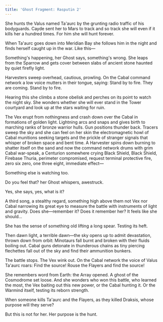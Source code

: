 ```yaml
---
title: 'Ghost Fragment: Rasputin 2'
---
```


She hunts the Valus named Ta'aurc by the grunting radio traffic of his bodyguards. Cayde sent her to Mars to track and so track she will even if it kills her a hundred times. For him she will hunt forever.

When Ta'aurc goes down into Meridian Bay she follows him in the night and finds herself caught up in the war. Like this—

Something's happening, her Ghost says, something's wrong. She leaps from the Sparrow and gets cover between slabs of ancient stone haunted by quiet firefly light.

Harvesters sweep overhead, cautious, prowling. On the Cabal command network a low voice mutters in their tongue, saying: Stand by to fire. They are coming. Stand by to fire.

Hearing this she climbs a stone obelisk and perches on its point to watch the night sky. She wonders whether she will ever stand in the Tower courtyard and look up at the stars waiting for ruin.

The Vex erupt from nothingness and crash down over the Cabal in formations of golden light. Lightning arcs and snaps and gives birth to marching ranks of bronze warrior hulls. Gun positions thunder back. Tracers sweep the sky and she can feel on her skin the electromagnetic howl of Cabal munitions seeking targets and the prickle of stranger signals that whisper of broken space and bent time. A Harvester spins down burning to shatter itself on the sand and now the command network drums with grim Cabal war-speak, a Centurion somewhere crying Black Shield, Black Shield, Firebase Thuria, perimeter compromised, request terminal protective fire, zero six zero, one three eight, immediate effect—

Something else is watching too.

Do you feel that? her Ghost whispers, awestruck.

Yes, she says, yes, what is it?

A third song, a stealthy regard, something high above them not Vex nor Cabal narrowing its great eye to measure the battle with instruments of light and gravity. Does she—remember it? Does it remember her? It feels like she should...

She has the sense of something old lifting a long spear. Testing its heft.

Then dawn light, a terrible dawn—the sky opens up to admit devastation, thrown down from orbit: Minotaurs fall burnt and broken with their fluids boiling out. Cabal guns detonate in thunderous chains as tiny piercing flechettes fall out of the sky and find their ammunition bunkers.

The battle stops. The Vex wink out. On the Cabal network the voice of Valus Ta'aurc roars: Find the source! Rouse the Flayers and find the source!

She remembers word from Earth: the Array opened. A ghost of the Cosmodrome set loose. And she wonders who won this battle, who learned the most, the Vex baiting out this new power, or the Cabal hunting it. Or the Warmind itself, testing its reborn strength.

When someone kills Ta'aurc and the Flayers, as they killed Draksis, whose purpose will they serve?

But this is not for her. Her purpose is the hunt.
